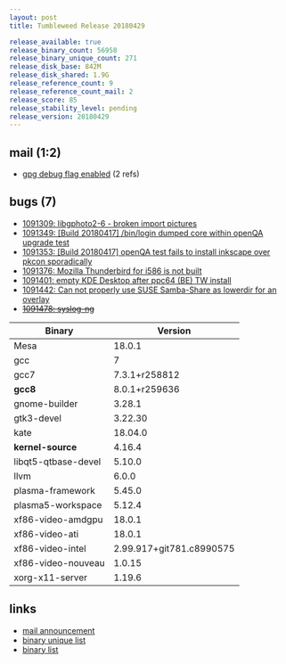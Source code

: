 ```yaml
---
layout: post
title: Tumbleweed Release 20180429

release_available: true
release_binary_count: 56958
release_binary_unique_count: 271
release_disk_base: 842M
release_disk_shared: 1.9G
release_reference_count: 9
release_reference_count_mail: 2
release_score: 85
release_stability_level: pending
release_version: 20180429
---
```


## mail (1:2)

- [gpg debug flag enabled](https://lists.opensuse.org/opensuse-factory/2018-05/msg00010.html) (2 refs)

## bugs (7)

<!--more-->

- [1091309: libgphoto2-6 - broken import pictures](https://bugzilla.opensuse.org/show_bug.cgi?id=1091309)
- [1091349: [Build 20180417] /bin/login dumped core within openQA upgrade test](https://bugzilla.opensuse.org/show_bug.cgi?id=1091349)
- [1091353: [Build 20180417] openQA test fails to install inkscape over pkcon sporadically](https://bugzilla.opensuse.org/show_bug.cgi?id=1091353)
- [1091376: Mozilla Thunderbird for i586 is not built](https://bugzilla.opensuse.org/show_bug.cgi?id=1091376)
- [1091401: empty KDE Desktop after ppc64 (BE) TW install](https://bugzilla.opensuse.org/show_bug.cgi?id=1091401)
- [1091442: Can not properly use SUSE Samba-Share as lowerdir for an overlay](https://bugzilla.opensuse.org/show_bug.cgi?id=1091442)
- ~~[1091478: syslog-ng](https://bugzilla.opensuse.org/show_bug.cgi?id=1091478)~~

Binary | Version
--- | ---
Mesa | 18.0.1
gcc | 7
gcc7 | 7.3.1+r258812
**gcc8** | 8.0.1+r259636
gnome-builder | 3.28.1
gtk3-devel | 3.22.30
kate | 18.04.0
**kernel-source** | 4.16.4
libqt5-qtbase-devel | 5.10.0
llvm | 6.0.0
plasma-framework | 5.45.0
plasma5-workspace | 5.12.4
xf86-video-amdgpu | 18.0.1
xf86-video-ati | 18.0.1
xf86-video-intel | 2.99.917+git781.c8990575
xf86-video-nouveau | 1.0.15
xorg-x11-server | 1.19.6

## links

- [mail announcement](https://lists.opensuse.org/opensuse-factory/2018-05/msg00007.html)
- [binary unique list](http://download.tumbleweed.boombatower.com/20180429/rpm.unique.list)
- [binary list](http://download.tumbleweed.boombatower.com/20180429/rpm.list)
